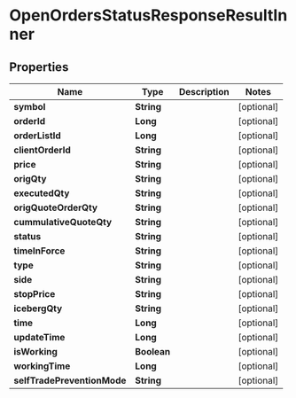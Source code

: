 

# OpenOrdersStatusResponseResultInner


## Properties

| Name | Type | Description | Notes |
|------------ | ------------- | ------------- | -------------|
|**symbol** | **String** |  |  [optional] |
|**orderId** | **Long** |  |  [optional] |
|**orderListId** | **Long** |  |  [optional] |
|**clientOrderId** | **String** |  |  [optional] |
|**price** | **String** |  |  [optional] |
|**origQty** | **String** |  |  [optional] |
|**executedQty** | **String** |  |  [optional] |
|**origQuoteOrderQty** | **String** |  |  [optional] |
|**cummulativeQuoteQty** | **String** |  |  [optional] |
|**status** | **String** |  |  [optional] |
|**timeInForce** | **String** |  |  [optional] |
|**type** | **String** |  |  [optional] |
|**side** | **String** |  |  [optional] |
|**stopPrice** | **String** |  |  [optional] |
|**icebergQty** | **String** |  |  [optional] |
|**time** | **Long** |  |  [optional] |
|**updateTime** | **Long** |  |  [optional] |
|**isWorking** | **Boolean** |  |  [optional] |
|**workingTime** | **Long** |  |  [optional] |
|**selfTradePreventionMode** | **String** |  |  [optional] |



